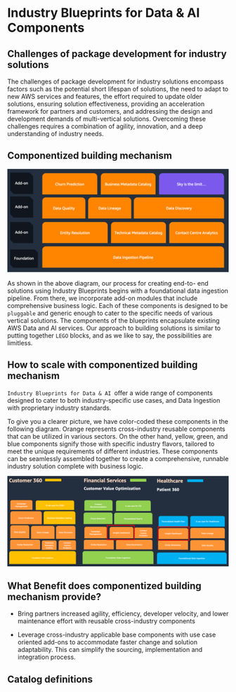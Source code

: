# Industry Blueprints for Data & AI Components

## Challenges of package development for industry solutions

 The challenges of package development for industry solutions encompass factors such as the potential short lifespan of solutions, the need to adapt to new AWS services and features, the effort required to update older solutions, ensuring solution effectiveness, providing an acceleration framework for partners and customers, and addressing the design and development demands of multi-vertical solutions. Overcoming these challenges requires a combination of agility, innovation, and a deep understanding of industry needs.

## Componentized building mechanism


![components](./assets/images/components.png)

As shown in the above diagram, our process for creating end-to- end solutions using Industry Blueprints begins with a foundational data ingestion pipeline. From there, we incorporate add-on modules that include comprehensive business logic. Each of these components is designed to be `pluggable` and generic enough to cater to the specific needs of various vertical solutions. The components of the blueprints encapsulate existing AWS Data and AI services. Our approach to building solutions is similar to putting together `LEGO` blocks, and as we like to say, the possibilities are limitless. 

## How to scale with componentized building mechanism

`Industry Blueprints for Data & AI `offer a wide range of components designed to cater to both industry-specific use cases, and Data Ingestion with proprietary industry standards.

To give you a clearer picture, we have color-coded these components in the following diagram. Orange represents cross-industry reusable components that can be utilized in various sectors. On the other hand, yellow, green, and blue components signify those with specific industry flavors, tailored to meet the unique requirements of different industries. These components can be seamlessly assembled together to create a comprehensive, runnable industry solution complete with business logic. 

![cross_components](./assets/images/cross_components.png)



## What Benefit does componentized building mechanism provide?

- Bring partners increased agility, efficiency, developer velocity, and lower maintenance effort with reusable cross-industry components

- Leverage cross-industry applicable base components with use case oriented add-ons to accommodate faster change and solution adaptability. This can simplify the sourcing, implementation and integration process.


## Catalog definitions

